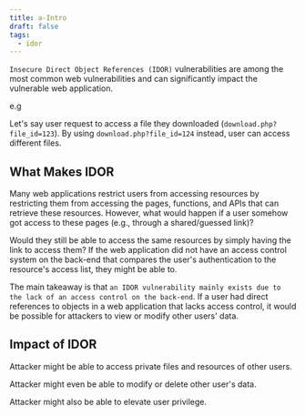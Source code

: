 ```yaml
---
title: a-Intro
draft: false
tags:
  - idor
---
```

`Insecure Direct Object References (IDOR)` vulnerabilities are among the most common web vulnerabilities and can significantly impact the vulnerable web application.

e.g

Let's say user request to access a file they downloaded (`download.php?file_id=123`). By using `download.php?file_id=124` instead, user can access different files. 

## What Makes IDOR

Many web applications restrict users from accessing resources by restricting them from accessing the pages, functions, and APIs that can retrieve these resources. However, what would happen if a user somehow got access to these pages (e.g., through a shared/guessed link)?

Would they still be able to access the same resources by simply having the link to access them? If the web application did not have an access control system on the back-end that compares the user's authentication to the resource's access list, they might be able to.

The main takeaway is that `an IDOR vulnerability mainly exists due to the lack of an access control on the back-end`. If a user had direct references to objects in a web application that lacks access control, it would be possible for attackers to view or modify other users' data.

## Impact of IDOR

Attacker might be able to access private files and resources of other users.

Attacker might even be able to modify or delete other user's data.

Attacker might also be able to elevate user privilege.

